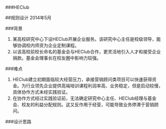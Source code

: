 ###HEClub

##规则设计
2014年5月

###背景
1. 某高校研究中心下设HEClub开展企业服务。该研究中心主任是校级领导，能够协调校内师资为企业定制课程。
2. 以该高校前校长命名的基金会与HEClub合作，更灵活地引入人才和接受企业捐款。基金会理事长在校友圈中影响力较强。

###难点
1. HEClub建立初期面临较大经营压力，承接营销顾问类项目可以快速获得资金。为行业领先企业提供高端培训课程利润率高、业务稳定，但是启动较慢，具体协作方式未经实践验证。
2. 在协作方式经过实践验证前，无法确定研究中心主任、HEClub经理与基金会、校友的利益分配规则。这又反作用于经营，可能导致业务停滞于营销顾问。

###设计思路
